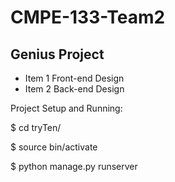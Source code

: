 # CMPE-133-Team2
## Genius Project

* Item 1 Front-end Design
* Item 2 Back-end Design

Project Setup and Running:

$ cd tryTen/

$ source bin/activate

$ python manage.py runserver 
